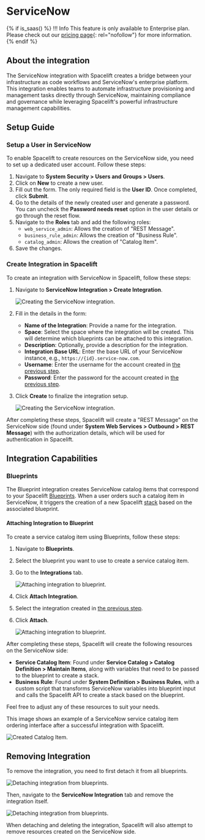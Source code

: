 # ServiceNow

{% if is_saas() %}
!!! Info
    This feature is only available to Enterprise plan. Please check out our [pricing page](https://spacelift.io/pricing){: rel="nofollow"} for more information.
{% endif %}

## About the integration

The ServiceNow integration with Spacelift creates a bridge between your infrastructure as code workflows and ServiceNow's enterprise platform.
This integration enables teams to automate infrastructure provisioning and management tasks directly through ServiceNow,
maintaining compliance and governance while leveraging Spacelift's powerful infrastructure management capabilities.

## Setup Guide

### Setup a User in ServiceNow

To enable Spacelift to create resources on the ServiceNow side, you need to set up a dedicated user account. Follow these steps:

1. Navigate to **System Security > Users and Groups > Users**.
2. Click on **New** to create a new user.
3. Fill out the form. The only required field is the **User ID**. Once completed, click **Submit**.
4. Go to the details of the newly created user and generate a password. You can uncheck the **Password needs reset** option in the user details or go through the reset flow.
5. Navigate to the **Roles** tab and add the following roles:
    - `web_service_admin`: Allows the creation of "REST Message".
    - `business_rule_admin`: Allows the creation of "Business Rule".
    - `catalog_admin`: Allows the creation of "Catalog Item".
6. Save the changes.

### Create Integration in Spacelift

To create an integration with ServiceNow in Spacelift, follow these steps:

1. Navigate to **ServiceNow Integration > Create Integration**.

    ![Creating the ServiceNow integration.](<../../assets/screenshots/external-integration/create_integration_step_1.png>)

2. Fill in the details in the form:
    - **Name of the Integration**: Provide a name for the integration.
    - **Space**: Select the space where the integration will be created. This will determine which blueprints can be attached to this integration.
    - **Description**: Optionally, provide a description for the integration.
    - **Integration Base URL**: Enter the base URL of your ServiceNow instance, e.g., `https://{id}.service-now.com`.
    - **Username**: Enter the username for the account created in [the previous step](#setup-a-user-in-servicenow).
    - **Password**: Enter the password for the account created in [the previous step](#setup-a-user-in-servicenow).
3. Click **Create** to finalize the integration setup.

    ![Creating the ServiceNow integration.](<../../assets/screenshots/external-integration/create_integration_step_2.png>)

After completing these steps, Spacelift will create a "REST Message" on the ServiceNow side (found under **System Web Services > Outbound > REST Message**) with the authorization details, which will be used for authentication in Spacelift.

## Integration Capabilities

### Blueprints

The Blueprint integration creates ServiceNow catalog items that correspond to your Spacelift [Blueprints](../../concepts/blueprint/README.md).
When a user orders such a catalog item in ServiceNow, it triggers the creation of a new Spacelift [stack](../../concepts/stack/README.md)
based on the associated blueprint.

#### Attaching Integration to Blueprint

To create a service catalog item using Blueprints, follow these steps:

1. Navigate to **Blueprints**.
2. Select the blueprint you want to use to create a service catalog item.
3. Go to the **Integrations** tab.

    ![Attaching integration to blueprint.](<../../assets/screenshots/external-integration/attach_integration_step_1.png>)

4. Click **Attach Integration**.
5. Select the integration created in [the previous step](#create-integration-in-spacelift).
6. Click **Attach**.

    ![Attaching integration to blueprint.](<../../assets/screenshots/external-integration/attach_integration_step_2.png>)

After completing these steps, Spacelift will create the following resources on the ServiceNow side:

- **Service Catalog Item**: Found under **Service Catalog > Catalog Definition > Maintain Items**, along with variables that need to be passed to the blueprint to create a stack.
- **Business Rule**: Found under **System Definition > Business Rules**, with a custom script that transforms ServiceNow variables into blueprint input and calls the Spacelift API to create a stack based on the blueprint.

Feel free to adjust any of these resources to suit your needs.

This image shows an example of a ServiceNow service catalog item ordering interface after a successful integration with Spacelift.

![Created Catalog Item.](<../../assets/screenshots/external-integration/servicenow_catalog_item.png>)

## Removing Integration

To remove the integration, you need to first detach it from all blueprints.

![Detaching integration from blueprints.](<../../assets/screenshots/external-integration/detach_integration.png>)

Then, navigate to the **ServiceNow Integration** tab and remove the integration itself.

![Detaching integration from blueprints.](<../../assets/screenshots/external-integration/delete_integration.png>)

When detaching and deleting the integration, Spacelift will also attempt to remove resources created on the ServiceNow side.
